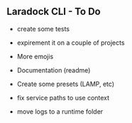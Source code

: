 ## Laradock CLI - To Do
- create some tests
- expirement it on a couple of projects
- More emojis
- Documentation (readme)
- Create some presets (LAMP, etc)

- fix service paths to use context
- move logs to a runtime folder
